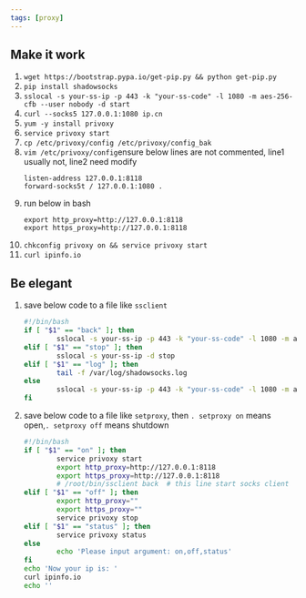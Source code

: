 ```yaml
---
tags: [proxy]
---
```




## Make it work
1. `wget https://bootstrap.pypa.io/get-pip.py && python get-pip.py`
1. `pip install shadowsocks`
1. `sslocal -s your-ss-ip -p 443 -k "your-ss-code" -l 1080 -m aes-256-cfb --user nobody -d start`
1. `curl --socks5 127.0.0.1:1080 ip.cn` 
1. `yum -y install privoxy`
1. `service privoxy start`
1. `cp /etc/privoxy/config /etc/privoxy/config_bak`
1. `vim /etc/privoxy/config`ensure below lines are not commented, line1 usually not, line2 need modify
	```
	listen-address 127.0.0.1:8118 
	forward-socks5t / 127.0.0.1:1080 . 
	```
1. run below in bash
	```
	export http_proxy=http://127.0.0.1:8118
	export https_proxy=http://127.0.0.1:8118
	```
1. `chkconfig privoxy on && service privoxy start`
1. `curl ipinfo.io` 

## Be elegant

1. save below code to a file like `ssclient`    
	``` sh
	#!/bin/bash
	if [ "$1" == "back" ]; then
	        sslocal -s your-ss-ip -p 443 -k "your-ss-code" -l 1080 -m aes-256-cfb --user nobody -d start
	elif [ "$1" == "stop" ]; then
	        sslocal -s your-ss-ip -d stop
	elif [ "$1" == "log" ]; then
	        tail -f /var/log/shadowsocks.log
	else
	        sslocal -s your-ss-ip -p 443 -k "your-ss-code" -l 1080 -m aes-256-cfb
	fi
	```

1. save below code to a file like `setproxy`, then `. setproxy on` means open,`. setproxy off` means shutdown
	``` sh
	#!/bin/bash
	if [ "$1" == "on" ]; then
	        service privoxy start
	        export http_proxy=http://127.0.0.1:8118
	        export https_proxy=http://127.0.0.1:8118
	        # /root/bin/ssclient back  # this line start socks client
	elif [ "$1" == "off" ]; then
	        export http_proxy=""
	        export https_proxy=""
	        service privoxy stop
	elif [ "$1" == "status" ]; then
	        service privoxy status
	else
	        echo 'Please input argument: on,off,status'
	fi
	echo 'Now your ip is: '
	curl ipinfo.io
	echo ''
	```
